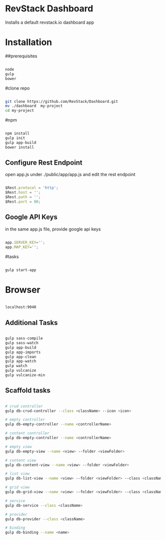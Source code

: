RevStack Dashboard
===========================

Installs a default revstack.io dashboard app

# Installation


##prerequisites

``` bash

node
gulp
bower

```


#clone repo

``` bash

git clone https://github.com/RevStack/Dashboard.git
mv ./dashboard  my-project
cd my-project

```


#npm

``` bash

npm install
gulp init
gulp app-build
bower install

```

## Configure Rest Endpoint
open app.js under ./public/app/app.js and edit the rest endpoint

```js

$Rest.protocol = 'http';
$Rest.host = '';
$Rest.path = '';
$Rest.port = 80;

```

## Google API Keys
in the same app.js file, provide google api keys

```js

app.SERVER_KEY='';
app.MAP_KEY='';

```


#tasks

``` bash

gulp start-app

```

# Browser

``` bash

localhost:9040

```

## Additional Tasks

``` bash

gulp sass-compile
gulp sass-watch
gulp app-build
gulp app-imports
gulp app-clean
gulp app-watch
gulp watch
gulp vulcanize
gulp vulcanize-min

```


## Scaffold tasks

```bash

# crud controller
gulp db-crud-controller --class <className> --icon <icon>

# empty controller
gulp db-empty-controller --name <controllerName>

# content controller
gulp db-empty-controller --name <controllerName>

# empty view
gulp db-empty-view --name <view> --folder <viewFolder>

# content view
gulp db-content-view --name <view> --folder <viewFolder>

# list view
gulp db-list-view --name <view> --folder <viewFolder> --class <className> --icon <icon>

# grid view
gulp db-grid-view --name <view> --folder <viewFolder> --class <className> --icon <icon>

# service
gulp db-service --class <className>

# provider
gulp db-provider --class <className>

# binding
gulp db-binding --name <name>


```
